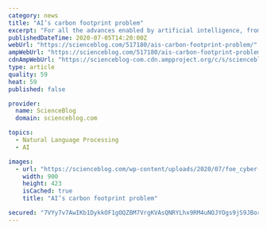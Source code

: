 ```yaml
---
category: news
title: "AI’s carbon footprint problem"
excerpt: "For all the advances enabled by artificial intelligence, from speech recognition to self-driving cars, AI systems consume a lot of power and can generate"
publishedDateTime: 2020-07-05T14:20:00Z
webUrl: "https://scienceblog.com/517180/ais-carbon-footprint-problem/"
ampWebUrl: "https://scienceblog.com/517180/ais-carbon-footprint-problem/amp/"
cdnAmpWebUrl: "https://scienceblog-com.cdn.ampproject.org/c/s/scienceblog.com/517180/ais-carbon-footprint-problem/amp/"
type: article
quality: 59
heat: 59
published: false

provider:
  name: ScienceBlog
  domain: scienceblog.com

topics:
  - Natural Language Processing
  - AI

images:
  - url: "https://scienceblog.com/wp-content/uploads/2020/07/foe_cyber-e1593958846640.png"
    width: 900
    height: 423
    isCached: true
    title: "AI’s carbon footprint problem"

secured: "7VYy7v7AwIKb1DykkOF1gOQZBM7VrgKVAsQNRYLhx9RM4uNOJYOgs9jS9JBorHkOYWit3wyFVHauwF6lRjneCs8UGz8E1P+eWkk6d+e7R8uaTEJw85i+bEt8KPetiyUoKhNLu5RmZIBWwLbJj+5BmRDy7KvcbLr2LHwzcclFWR7g+8xawrwQ8qncT3w+leLCGw/oZmJn8M9V3nEtniSLApZp1pFJoQIQQALzmjS1HNetuhXzMTqIJFGHLuj8EK41/twHCer2mRQyK4V69SIf4N17NOrl+ocVBFPOp+b1ZWaWQXX8myFdC/tsmULRCo3oQuIhh8i66PLK4bvvcFDXEA==;29jo/oUoRapFU85IgbBmgg=="
---
```


